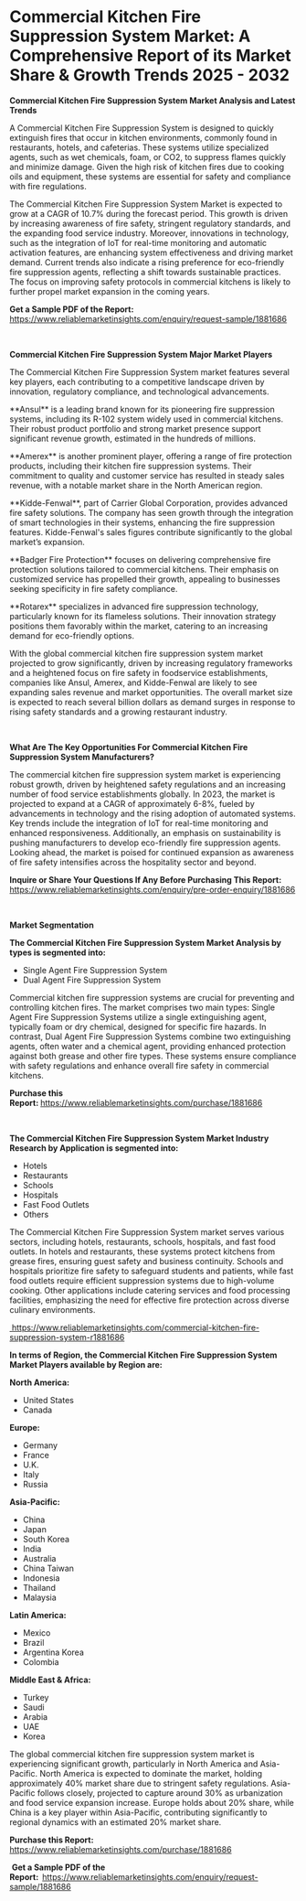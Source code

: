 <p><h1>Commercial Kitchen Fire Suppression System Market: A Comprehensive Report of its Market Share & Growth Trends 2025 - 2032</h1></p><p><strong>Commercial Kitchen Fire Suppression System Market Analysis and Latest Trends</strong></p>
<p><p>A Commercial Kitchen Fire Suppression System is designed to quickly extinguish fires that occur in kitchen environments, commonly found in restaurants, hotels, and cafeterias. These systems utilize specialized agents, such as wet chemicals, foam, or CO2, to suppress flames quickly and minimize damage. Given the high risk of kitchen fires due to cooking oils and equipment, these systems are essential for safety and compliance with fire regulations.</p><p>The Commercial Kitchen Fire Suppression System Market is expected to grow at a CAGR of 10.7% during the forecast period. This growth is driven by increasing awareness of fire safety, stringent regulatory standards, and the expanding food service industry. Moreover, innovations in technology, such as the integration of IoT for real-time monitoring and automatic activation features, are enhancing system effectiveness and driving market demand. Current trends also indicate a rising preference for eco-friendly fire suppression agents, reflecting a shift towards sustainable practices. The focus on improving safety protocols in commercial kitchens is likely to further propel market expansion in the coming years.</p></p>
<p><strong>Get a Sample PDF of the Report:&nbsp;</strong> <a href="https://www.reliablemarketinsights.com/enquiry/request-sample/1881686?utm_campaign=3020&utm_medium=2&utm_source=Github&utm_content=ia&utm_term=16042025&utm_id=commercial-kitchen-fire-suppression-system">https://www.reliablemarketinsights.com/enquiry/request-sample/1881686</a></p>
<p>&nbsp;</p>
<p><strong>Commercial Kitchen Fire Suppression System Major Market Players</strong></p>
<p><p>The Commercial Kitchen Fire Suppression System market features several key players, each contributing to a competitive landscape driven by innovation, regulatory compliance, and technological advancements. </p><p>**Ansul** is a leading brand known for its pioneering fire suppression systems, including its R-102 system widely used in commercial kitchens. Their robust product portfolio and strong market presence support significant revenue growth, estimated in the hundreds of millions.</p><p>**Amerex** is another prominent player, offering a range of fire protection products, including their kitchen fire suppression systems. Their commitment to quality and customer service has resulted in steady sales revenue, with a notable market share in the North American region.</p><p>**Kidde-Fenwal**, part of Carrier Global Corporation, provides advanced fire safety solutions. The company has seen growth through the integration of smart technologies in their systems, enhancing the fire suppression features. Kidde-Fenwal's sales figures contribute significantly to the global market’s expansion.</p><p>**Badger Fire Protection** focuses on delivering comprehensive fire protection solutions tailored to commercial kitchens. Their emphasis on customized service has propelled their growth, appealing to businesses seeking specificity in fire safety compliance.</p><p>**Rotarex** specializes in advanced fire suppression technology, particularly known for its flameless solutions. Their innovation strategy positions them favorably within the market, catering to an increasing demand for eco-friendly options.</p><p>With the global commercial kitchen fire suppression system market projected to grow significantly, driven by increasing regulatory frameworks and a heightened focus on fire safety in foodservice establishments, companies like Ansul, Amerex, and Kidde-Fenwal are likely to see expanding sales revenue and market opportunities. The overall market size is expected to reach several billion dollars as demand surges in response to rising safety standards and a growing restaurant industry.</p></p>
<p>&nbsp;</p>
<p><strong>What Are The Key Opportunities For Commercial Kitchen Fire Suppression System Manufacturers?</strong></p>
<p><p>The commercial kitchen fire suppression system market is experiencing robust growth, driven by heightened safety regulations and an increasing number of food service establishments globally. In 2023, the market is projected to expand at a CAGR of approximately 6-8%, fueled by advancements in technology and the rising adoption of automated systems. Key trends include the integration of IoT for real-time monitoring and enhanced responsiveness. Additionally, an emphasis on sustainability is pushing manufacturers to develop eco-friendly fire suppression agents. Looking ahead, the market is poised for continued expansion as awareness of fire safety intensifies across the hospitality sector and beyond.</p></p>
<p><strong>Inquire or Share Your Questions If Any Before Purchasing This Report:</strong> <a href="https://www.reliablemarketinsights.com/enquiry/pre-order-enquiry/1881686?utm_campaign=3020&utm_medium=2&utm_source=Github&utm_content=ia&utm_term=16042025&utm_id=commercial-kitchen-fire-suppression-system">https://www.reliablemarketinsights.com/enquiry/pre-order-enquiry/1881686</a></p>
<p>&nbsp;</p>
<p><strong>Market Segmentation</strong></p>
<p><strong>The Commercial Kitchen Fire Suppression System Market Analysis by types is segmented into:</strong></p>
<p><ul><li>Single Agent Fire Suppression System</li><li>Dual Agent Fire Suppression System</li></ul></p>
<p><p>Commercial kitchen fire suppression systems are crucial for preventing and controlling kitchen fires. The market comprises two main types: Single Agent Fire Suppression Systems utilize a single extinguishing agent, typically foam or dry chemical, designed for specific fire hazards. In contrast, Dual Agent Fire Suppression Systems combine two extinguishing agents, often water and a chemical agent, providing enhanced protection against both grease and other fire types. These systems ensure compliance with safety regulations and enhance overall fire safety in commercial kitchens.</p></p>
<p><strong>Purchase this Report:&nbsp;</strong><a href="https://www.reliablemarketinsights.com/purchase/1881686?utm_campaign=3020&utm_medium=2&utm_source=Github&utm_content=ia&utm_term=16042025&utm_id=commercial-kitchen-fire-suppression-system">https://www.reliablemarketinsights.com/purchase/1881686</a></p>
<p>&nbsp;</p>
<p><strong>The Commercial Kitchen Fire Suppression System Market Industry Research by Application is segmented into:</strong></p>
<p><ul><li>Hotels</li><li>Restaurants</li><li>Schools</li><li>Hospitals</li><li>Fast Food Outlets</li><li>Others</li></ul></p>
<p><p>The Commercial Kitchen Fire Suppression System market serves various sectors, including hotels, restaurants, schools, hospitals, and fast food outlets. In hotels and restaurants, these systems protect kitchens from grease fires, ensuring guest safety and business continuity. Schools and hospitals prioritize fire safety to safeguard students and patients, while fast food outlets require efficient suppression systems due to high-volume cooking. Other applications include catering services and food processing facilities, emphasizing the need for effective fire protection across diverse culinary environments.</p></p>
<p><a href="https://www.reliablemarketinsights.com/commercial-kitchen-fire-suppression-system-r1881686?utm_campaign=3020&utm_medium=2&utm_source=Github&utm_content=ia&utm_term=16042025&utm_id=commercial-kitchen-fire-suppression-system">&nbsp;https://www.reliablemarketinsights.com/commercial-kitchen-fire-suppression-system-r1881686</a></p>
<p><strong>In terms of Region, the Commercial Kitchen Fire Suppression System Market Players available by Region are:</strong></p>
<p>
    <p> <strong> North America: </strong>
        <ul>
            <li>United States</li>
            <li>Canada</li>
        </ul>
        </p> 
    <p> <strong> Europe: </strong>
        <ul>
            <li>Germany</li>
            <li>France</li>
            <li>U.K.</li>
            <li>Italy</li>
            <li>Russia</li>
        </ul>
        </p> 
    <p> <strong> Asia-Pacific: </strong>
        <ul>
            <li>China</li>
            <li>Japan</li>
            <li>South Korea</li>
            <li>India</li>
            <li>Australia</li>
            <li>China Taiwan</li>
            <li>Indonesia</li>
            <li>Thailand</li>
            <li>Malaysia</li>
        </ul>
        </p> 
    <p> <strong> Latin America: </strong>
        <ul>
            <li>Mexico</li>
            <li>Brazil</li>
            <li>Argentina Korea</li>
            <li>Colombia</li>
        </ul>
        </p> 
    <p> <strong> Middle East & Africa: </strong>
        <ul>
            <li>Turkey</li>
            <li>Saudi</li>
            <li>Arabia</li>
            <li>UAE</li>
            <li>Korea</li>
        </ul>
    </p>
    </p>
<p><p>The global commercial kitchen fire suppression system market is experiencing significant growth, particularly in North America and Asia-Pacific. North America is expected to dominate the market, holding approximately 40% market share due to stringent safety regulations. Asia-Pacific follows closely, projected to capture around 30% as urbanization and food service expansion increase. Europe holds about 20% share, while China is a key player within Asia-Pacific, contributing significantly to regional dynamics with an estimated 20% market share.</p></p>
<p><strong>Purchase this Report: </strong><a href="https://www.reliablemarketinsights.com/purchase/1881686?utm_campaign=3020&utm_medium=2&utm_source=Github&utm_content=ia&utm_term=16042025&utm_id=commercial-kitchen-fire-suppression-system">https://www.reliablemarketinsights.com/purchase/1881686</a></p>
<p>&nbsp;<strong>Get a Sample PDF of the Report:&nbsp;&nbsp;</strong><a href="https://www.reliablemarketinsights.com/enquiry/request-sample/1881686?utm_campaign=3020&utm_medium=2&utm_source=Github&utm_content=ia&utm_term=16042025&utm_id=commercial-kitchen-fire-suppression-system">https://www.reliablemarketinsights.com/enquiry/request-sample/1881686</a></p>
<p><strong></strong></p>
<p><p></p><p></p><p></p></p>
